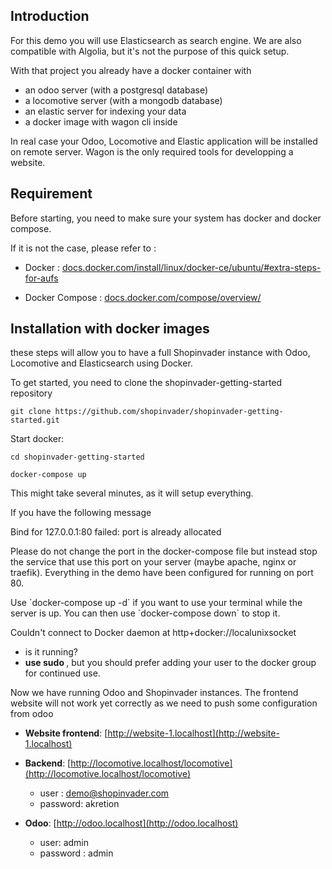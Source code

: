 ## Introduction

For this demo you will use Elasticsearch as search engine.
We are also compatible with Algolia, but it's not the purpose of this quick setup.

With that project you already have a docker container with

- an odoo server (with a postgresql database)
- a locomotive server (with a mongodb database)
- an elastic server for indexing your data
- a docker image with wagon cli inside

In real case your Odoo, Locomotive and Elastic application will be installed on remote server. Wagon is the only required tools for developping a website.


## Requirement


Before starting, you need to make sure your system has docker and docker compose.


If it is not the case, please refer to :


- Docker : [docs.docker.com/install/linux/docker-ce/ubuntu/#extra-steps-for-aufs](https://docs.docker.com/install/linux/docker-ce/ubuntu/#extra-steps-for-aufs)


- Docker Compose : [docs.docker.com/compose/overview/](https://docs.docker.com/compose/overview/)

## Installation with docker images

these steps will allow you to have a full Shopinvader instance with Odoo, Locomotive and Elasticsearch using Docker.

To get started, you need to clone the shopinvader-getting-started repository


```
git clone https://github.com/shopinvader/shopinvader-getting-started.git
```


Start docker:


```
cd shopinvader-getting-started
```

```
docker-compose up
```

This might take several minutes, as it will setup everything.

<div class="alert alert-danger">
<p>If you have the following message</p>

<p>Bind for 127.0.0.1:80 failed: port is already allocated</p>

<p>Please do not change the port in the docker-compose file but instead stop the service that use this port on your server (maybe apache, nginx or traefik). Everything in the demo have been configured for running on port 80.</p>
</div>


<div class="alert alert-info">
Use `docker-compose up -d` if you want to use your terminal while the server is up. You can then use `docker-compose down` to stop it.
</div>


<div class="alert alert-warning">
<p>Couldn't connect to Docker daemon at http+docker://localunixsocket</p>
<ul>
  <li> is it running?</li>
  <li><strong>use sudo </strong>, but you should prefer adding your user to the docker group for continued use.</li>
</ul>
</div>

Now we have running Odoo and Shopinvader instances.
The frontend website will not work yet correctly as we need to push some configuration from odoo

- **Website frontend**: [http://website-1.localhost](http://website-1.localhost)

- **Backend**: [http://locomotive.localhost/locomotive](http://locomotive.localhost/locomotive)
  + user : demo@shopinvader.com
  + password: akretion

- **Odoo**: [http://odoo.localhost](http://odoo.localhost)
  + user: admin
  + password : admin
